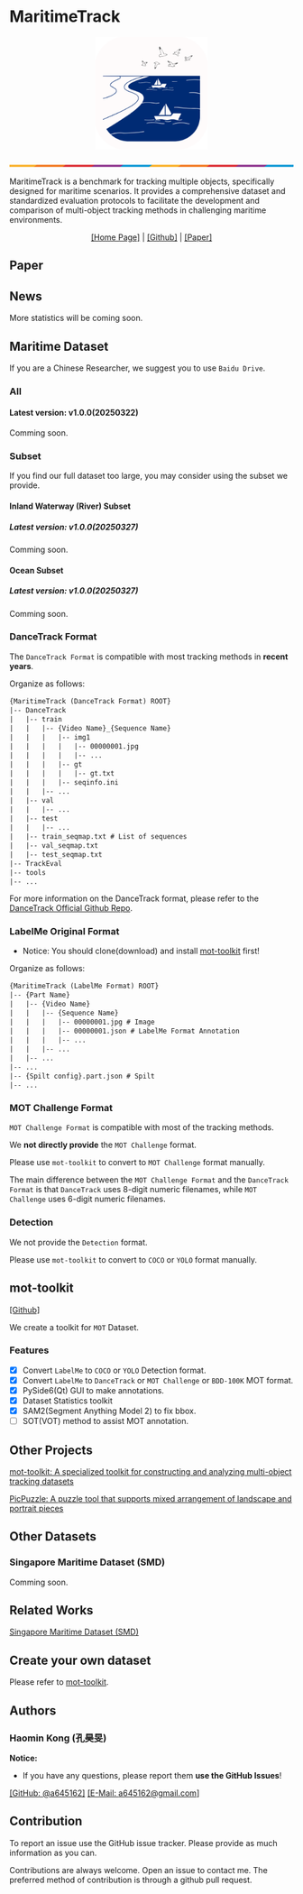 # MaritimeTrack

<div align="center">
  <p>
    <a href="https://github.com/a645162/MaritimeTrack" target="_blank">
    <img src="./Resource/Logo/MaritimeTrackLogo.svg" alt="Logo" width="200"/>
    </a>
</p>

<!-- [English](README.md) | [简体中文](README_zh-CN.md) -->

</div>

![](./Resource/separate.png)

MaritimeTrack is a benchmark for tracking multiple objects, specifically designed for maritime scenarios. It provides a comprehensive dataset and standardized evaluation protocols to facilitate the development and comparison of multi-object tracking methods in challenging maritime environments.

<div align="center">

[[Home Page]](https://a645162.github.io/MaritimeTrack/) | [[Github]](https://github.com/a645162/MaritimeTrack) | [[Paper]]()

</div>

## Paper

## News

More statistics will be coming soon.

## Maritime Dataset

If you are a Chinese Researcher, we suggest you to use `Baidu Drive`.

### All

#### Latest version: v1.0.0(20250322)

<!-- Download the dataset from 
[Hugging Face]()
 or 
[(Recommand) Baidu Drive (code:)]()
 or 
[Aliyun Drive]()
 or 
[Quark Drive]()
. -->

Comming soon.

### Subset

If you find our full dataset too large, you may consider using the subset we provide.

#### Inland Waterway (River) Subset

##### Latest version: v1.0.0(20250327)

Comming soon.

#### Ocean Subset

##### Latest version: v1.0.0(20250327)

Comming soon.

### DanceTrack Format

The `DanceTrack Format` is compatible with most tracking methods in **recent years**.

Organize as follows:

```shell
{MaritimeTrack (DanceTrack Format) ROOT}
|-- DanceTrack
|   |-- train
|   |   |-- {Video Name}_{Sequence Name}
|   |   |   |-- img1
|   |   |   |   |-- 00000001.jpg
|   |   |   |   |-- ...
|   |   |   |-- gt
|   |   |   |   |-- gt.txt            
|   |   |   |-- seqinfo.ini
|   |   |-- ...
|   |-- val
|   |   |-- ...
|   |-- test
|   |   |-- ...
|   |-- train_seqmap.txt # List of sequences
|   |-- val_seqmap.txt
|   |-- test_seqmap.txt
|-- TrackEval
|-- tools
|-- ...
```

For more information on the DanceTrack format, please refer to the [DanceTrack Official Github Repo](https://github.com/DanceTrack/DanceTrack).

### LabelMe Original Format

* Notice: You should clone(download) and install [mot-toolkit](https://github.com/a645162/mot-toolkit) first!

Organize as follows:

```shell
{MaritimeTrack (LabelMe Format) ROOT}
|-- {Part Name}
|   |-- {Video Name}
|   |   |-- {Sequence Name}
|   |   |   |-- 00000001.jpg # Image
|   |   |   |-- 00000001.json # LabelMe Format Annotation
|   |   |   |-- ...
|   |   |-- ...
|   |-- ...
|-- ...
|-- {Spilt config}.part.json # Spilt
|-- ...
```

### MOT Challenge Format

`MOT Challenge Format` is compatible with most of the tracking methods.

We **not directly provide** the `MOT Challenge` format.

Please use `mot-toolkit` to convert to `MOT Challenge` format manually.

The main difference between the `MOT Challenge Format` and the `DanceTrack Format` is that `DanceTrack` uses 8-digit numeric filenames, while `MOT Challenge` uses 6-digit numeric filenames.

### Detection

We not provide the `Detection` format.

Please use `mot-toolkit` to convert to `COCO` or `YOLO` format manually.

## mot-toolkit

[[Github]](https://github.com/a645162/mot-toolkit)

We create a toolkit for `MOT` Dataset.

### Features

* [x] Convert `LabelMe` to `COCO` or `YOLO` Detection format.
* [x] Convert `LabelMe` to `DanceTrack` or `MOT Challenge` or `BDD-100K` MOT format.
* [x] PySide6(Qt) GUI to make annotations.
* [x] Dataset Statistics toolkit
* [x] SAM2(Segment Anything Model 2) to fix bbox.
* [ ] SOT(VOT) method to assist MOT annotation.

## Other Projects

[mot-toolkit: A specialized toolkit for constructing and analyzing multi-object tracking datasets](https://github.com/a645162/mot-toolkit)

[PicPuzzle: A puzzle tool that supports mixed arrangement of landscape and portrait pieces](https://github.com/a645162/PicPuzzle)

<!-- ## Citation

If you use `MaritimeTrack` in your research, find our work helpful, or wish to reference the baseline results published here, please consider citing our work using the following BibTeX entry:

```bibtex

```

**Only for Chinese users:**

同时，我们提供`国标GB／T7714-2015`格式的引用:

```txt

``` -->

## Other Datasets

### Singapore Maritime Dataset (SMD)

Comming soon.

## Related Works

[Singapore Maritime Dataset (SMD)](https://github.com/tilemmpon/Singapore-Maritime-Dataset-Frames-Ground-Truth-Generation-and-Statistics)

## Create your own dataset

Please refer to [mot-toolkit](https://github.com/a645162/mot-toolkit).

## Authors

### Haomin Kong (孔昊旻)

**Notice:**
* If you have any questions, please report them **use the GitHub Issues**!

[[GitHub: @a645162]](https://github.com/a645162)
[[E-Mail: a645162@gmail.com]](mailto:a645162@gmail.com)

## Contribution

To report an issue use the GitHub issue tracker. Please provide as much information as you can.

Contributions are always welcome. Open an issue to contact me. The preferred method of contribution is through a github pull request.
